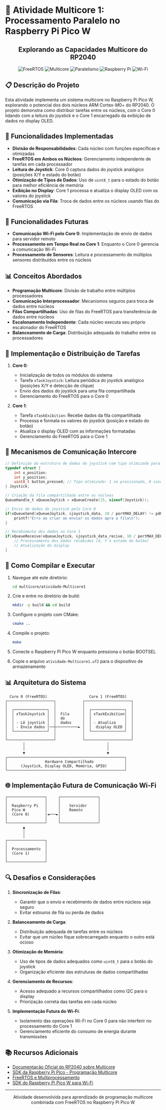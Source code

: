 # 🔄 Atividade Multicore 1: Processamento Paralelo no Raspberry Pi Pico W

<div align="center">
  <h2>Explorando as Capacidades Multicore do RP2040</h2>
  <p>
    <img alt="FreeRTOS" src="https://img.shields.io/badge/FreeRTOS-8CC84B?style=for-the-badge&logo=freertos&logoColor=white" />
    <img alt="Multicore" src="https://img.shields.io/badge/Multicore-FF6347?style=for-the-badge&logo=chip&logoColor=white" />
    <img alt="Paralelismo" src="https://img.shields.io/badge/Paralelismo-1E90FF?style=for-the-badge&logo=parallel&logoColor=white" />
    <img alt="Raspberry Pi" src="https://img.shields.io/badge/Raspberry%20Pi-C51A4A?style=for-the-badge&logo=Raspberry-Pi&logoColor=white" />
    <img alt="Wi-Fi" src="https://img.shields.io/badge/Wi--Fi-4285F4?style=for-the-badge&logo=wifi&logoColor=white" />
  </p>
</div>

## 📋 Descrição do Projeto

Esta atividade implementa um sistema multicore no Raspberry Pi Pico W, explorando o potencial dos dois núcleos ARM Cortex-M0+ do RP2040. O projeto demonstra como distribuir tarefas entre os núcleos, com o Core 0 lidando com a leitura do joystick e o Core 1 encarregado da exibição de dados no display OLED.

## 🔧 Funcionalidades Implementadas

- **Divisão de Responsabilidades**: Cada núcleo com funções específicas e otimizadas
- **FreeRTOS em Ambos os Núcleos**: Gerenciamento independente de tarefas em cada processador
- **Leitura de Joystick**: Core 0 captura dados do joystick analógico (posições X/Y e estado do botão)
- **Otimização de Tipos de Dados**: Uso de `uint8_t` para o estado do botão para melhor eficiência de memória
- **Exibição no Display**: Core 1 processa e atualiza o display OLED com os valores do joystick
- **Comunicação via Fila**: Troca de dados entre os núcleos usando filas do FreeRTOS

## 🔮 Funcionalidades Futuras

- **Comunicação Wi-Fi pelo Core 0**: Implementação de envio de dados para servidor remoto
- **Processamento em Tempo Real no Core 1**: Enquanto o Core 0 gerencia a comunicação Wi-Fi
- **Processamento de Sensores**: Leitura e processamento de múltiplos sensores distribuídos entre os núcleos

## 📊 Conceitos Abordados

- **Programação Multicore**: Divisão de trabalho entre múltiplos processadores
- **Comunicação Interprocessador**: Mecanismos seguros para troca de dados entre núcleos
- **Filas Compartilhadas**: Uso de filas do FreeRTOS para transferência de dados entre núcleos
- **Escalonamento Independente**: Cada núcleo executa seu próprio escalonador do FreeRTOS
- **Balanceamento de Carga**: Distribuição adequada do trabalho entre os processadores

## 📝 Implementação e Distribuição de Tarefas

1. **Core 0**:
   - Inicialização de todos os módulos do sistema
   - Tarefa `xTaskJoystick`: Leitura periódica do joystick analógico (posições X/Y e detecção de clique)
   - Envio dos dados do joystick para uma fila compartilhada
   - Gerenciamento do FreeRTOS para o Core 0

2. **Core 1**:
   - Tarefa `xTaskExibition`: Recebe dados da fila compartilhada
   - Processa e formata os valores do joystick (posição e estado do botão)
   - Atualiza o display OLED com as informações formatadas
   - Gerenciamento do FreeRTOS para o Core 1

## 🔄 Mecanismos de Comunicação Intercore

```c
// Definição da estrutura de dados do joystick com tipo otimizado para o botão
typedef struct {
    int x_position;        
    int y_position;
    uint8_t button_pressed; // Tipo otimizado: 1 se pressionado, 0 caso contrário      
} Joystick;

// Criação da fila compartilhada entre os núcleos
QueueHandle_t xQueueJoytick = xQueueCreate(15, sizeof(Joystick));

// Envio de dados do joystick pelo Core 0
if(xQueueSend(xQueueJoytick, &joystick_data, 10 / portMAX_DELAY) != pdPASS){
    printf("Erro ao criar ao enviar os dados apra a fila\n");
}

// Recebimento dos dados no Core 1
if(xQueueReceive(xQueueJoytick, &joystick_data_recive, 10 / portMAX_DELAY) == pdPASS){
    // Processamento dos dados recebidos (X, Y e estado do botão)
    // Atualização do display
}
```

## 🚀 Como Compilar e Executar

1. Navegue até este diretório:
   ```bash
   cd multicore/atividade-Multicore1
   ```

2. Crie e entre no diretório de build:
   ```bash
   mkdir -p build && cd build
   ```

3. Configure o projeto com CMake:
   ```bash
   cmake ..
   ```

4. Compile o projeto:
   ```bash
   make
   ```

5. Conecte o Raspberry Pi Pico W enquanto pressiona o botão BOOTSEL
6. Copie o arquivo `atividade-Multicore1.uf2` para o dispositivo de armazenamento

## 📊 Arquitetura do Sistema

```
  Core 0 (FreeRTOS)                   Core 1 (FreeRTOS)
┌─────────────────────┐            ┌─────────────────────┐
│                     │            │                     │
│  ┌───────────────┐  │            │  ┌───────────────┐  │
│  │ xTaskJoystick │  │  Fila      │  │ xTaskExibition│  │
│  │               │  │  de        │  │               │  │
│  │ - Lê joystick │  │  dados     │  │ - Atualiza    │  │
│  │ - Envia dados │──┼──────────► │  │  display OLED │  │
│  └───────────────┘  │            │  └───────────────┘  │
│                     │            │                     │
└─────────────────────┘            └─────────────────────┘
        │                                     │
        │                                     │
        ▼                                     ▼
┌─────────────────────────────────────────────────────┐
│                 Hardware Compartilhado              │
│      (Joystick, Display OLED, Memória, GPIO)        │
└─────────────────────────────────────────────────────┘
```

## 🌐 Implementação Futura de Comunicação Wi-Fi

```
┌─────────────────┐     ┌─────────────────┐
│                 │     │                 │
│  Raspberry Pi   │     │    Servidor     │
│  Pico W         │     │    Remoto       │
│  (Core 0)       │◄───►│                 │
│                 │     │                 │
└─────────────────┘     └─────────────────┘
        ▲
        │
        │
┌─────────────────┐
│                 │
│  Processamento  │
│  (Core 1)       │
│                 │
└─────────────────┘
```

## 🔍 Desafios e Considerações

1. **Sincronização de Filas**:
   - Garantir que o envio e recebimento de dados entre núcleos seja seguro
   - Evitar estouros de fila ou perda de dados

2. **Balanceamento de Carga**:
   - Distribuição adequada de tarefas entre os núcleos
   - Evitar que um núcleo fique sobrecarregado enquanto o outro está ocioso

3. **Otimização de Memória**:
   - Uso de tipos de dados adequados como `uint8_t` para o botão do joystick
   - Organização eficiente das estruturas de dados compartilhadas

4. **Gerenciamento de Recursos**:
   - Acesso adequado a recursos compartilhados como I2C para o display
   - Priorização correta das tarefas em cada núcleo

5. **Implementação Futura do Wi-Fi**:
   - Isolamento das operações Wi-Fi no Core 0 para não interferir no processamento do Core 1
   - Gerenciamento eficiente do consumo de energia durante transmissões

## 📚 Recursos Adicionais

- [Documentação Oficial do RP2040 sobre Multicore](https://datasheets.raspberrypi.com/rp2040/rp2040-datasheet.pdf)
- [SDK da Raspberry Pi Pico - Programação Multicore](https://raspberrypi.github.io/pico-sdk-doxygen/group__pico__multicore.html)
- [FreeRTOS e Multiprocessamento](https://www.freertos.org/symmetric-multiprocessing-introduction.html)
- [SDK do Raspberry Pi Pico W para Wi-Fi](https://datasheets.raspberrypi.com/picow/connecting-to-the-internet-with-pico-w.pdf)

---

<div align="center">
  <p>Atividade desenvolvida para aprendizado de programação multicore combinada com FreeRTOS no Raspberry Pi Pico W</p>
</div>
